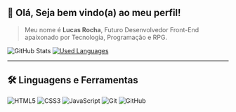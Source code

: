 ## 👋 Olá, Seja bem vindo(a) ao meu perfil!

> Meu nome é <strong>Lucas Rocha</strong>, Futuro Desenvolvedor Front-End apaixonado por Tecnologia, Programação e RPG.

![GitHub Stats](https://github-readme-stats.vercel.app/api?username=LuckasRocha&theme=dracula&show_icons=true)
[![Used Languages](https://github-readme-stats.vercel.app/api/top-langs/?username=LuckasRocha&hide=html&layout=compact=true&theme=dracula)](https://github.com/anuraghazra/github-readme-stats)

----

## 🛠️ Linguagens e Ferramentas

![HTML5](https://img.shields.io/badge/HTML5-E34F26?style=for-the-badge&logo=html5&logoColor=white)
![CSS3](https://img.shields.io/badge/CSS3-1572B6?style=for-the-badge&logo=css3&logoColor=white)
![JavaScript](https://img.shields.io/badge/JavaScript-F7DF1E?style=for-the-badge&logo=javascript&logoColor=black)
![Git](https://img.shields.io/badge/Git-E34F26?style=for-the-badge&logo=git&logoColor=white)
![GitHub](https://img.shields.io/badge/GitHub-100000?style=for-the-badge&logo=github&logoColor=white)

